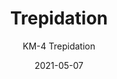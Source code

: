 ---
image_primary: "img/KM+Trepidation+Art.jpg"
image_secondary: "img/KM+Trepidation+Interior+WEB.jpg"
subtitle: "KM-4 Trepidation"
tags: 
  - "Wall Coverings"
title: "Trepidation"
href: "https://www.areaenvironments.com/order/dmb1-zm4px-m6fn5-hwzt6-safy2-75r33-baysk"
designer: "Karen Margolis"
category: "Wall Coverings"
manufacturer: "Area Environments"
slug: "/manufacturers/area-environments/wall-coverings/karen-margolis-trepidation"
date: "2021-05-07"
---